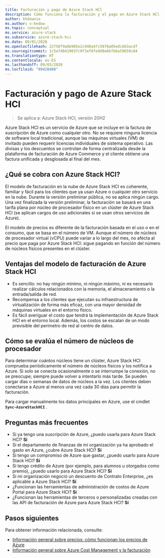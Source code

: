 ```yaml
---
title: Facturación y pago de Azure Stack HCl
description: Cómo funciona la facturación y el pago en Azure Stack HCl.
author: khdownie
ms.author: v-kedow
ms.topic: conceptual
ms.service: azure-stack
ms.subservice: azure-stack-hci
ms.date: 09/01/2020
ms.openlocfilehash: 22758f9a6b905e2c948a47c5870a05edcb63acdf
ms.sourcegitcommit: 1c5e7d8419037c0f3ef6fe9d8e6bfb6a59659c84
ms.translationtype: HT
ms.contentlocale: es-ES
ms.lasthandoff: 09/03/2020
ms.locfileid: "89428488"
---
```

# <a name="azure-stack-hci-billing-and-payment"></a>Facturación y pago de Azure Stack HCl

> Se aplica a: Azure Stack HCI, versión 20H2

Azure Stack HCl es un servicio de Azure que se incluye en la factura de suscripción de Azure como cualquier otro. No se requiere ninguna licencia de software local tradicional, aunque las máquinas virtuales (VM) de invitado pueden requerir licencias individuales de sistema operativo. Las divisas y los descuentos se controlan de forma centralizada desde la plataforma de facturación de Azure Commerce y el cliente obtiene una factura unificada y desglosada al final del mes.

## <a name="what-does-azure-stack-hci-charge-for"></a>¿Qué se cobra con Azure Stack HCl?

El modelo de facturación en la nube de Azure Stack HCI es coherente, familiar y fácil para los clientes que ya usan Azure o cualquier otro servicio en la nube. Durante la versión preliminar pública, no se aplica ningún cargo. Una vez finalizada la versión preliminar, la facturación se basará en una tarifa plana por núcleo de procesador físico en un clúster de Azure Stack HCl (se aplican cargos de uso adicionales si se usan otros servicios de Azure).

El modelo de precios es diferente de la facturación basada en el uso o en el consumo, que se basa en el número de VM. Aunque el número de núcleos de procesador virtual (vCPU) puede variar a lo largo del mes, no afecta al precio que paga por Azure Stack HCl: sigue pagando en función del número de núcleos físicos presentes en el clúster.

## <a name="advantages-of-the-azure-stack-hci-billing-model"></a>Ventajas del modelo de facturación de Azure Stack HCl

- Es sencillo: no hay ningún mínimo, ni ningún máximo, ni es necesario realizar cálculos relacionados con la memoria, el almacenamiento o la entrada/salida de red.
- Recompensa a los clientes que ejecutan su infraestructura de virtualización de forma más eficaz, con una mayor densidad de máquinas virtuales en el entorno físico.
- Es fácil averiguar el costo que tendrá la implementación de Azure Stack HCl en el entorno local. Además, los costos se escalan de un modo previsible del perímetro de red al centro de datos.

## <a name="how-the-number-of-processor-cores-is-assessed"></a>Cómo se evalúa el número de núcleos de procesador

Para determinar cuántos núcleos tiene un clúster, Azure Stack HCl comprueba periódicamente el número de núcleos físicos y los notifica a Azure. Si solo se conecta ocasionalmente o se interrumpe la conexión, no se preocupe; siempre puede volver a intentarlo más tarde. Se pueden cargar días o semanas de datos de núcleos a la vez. Los clientes deben conectarse a Azure al menos una vez cada 30 días para permitir la facturación.

Para cargar manualmente los datos principales en Azure, use el cmdlet **`Sync-AzureStackHCI`** .

## <a name="faq"></a>Preguntas más frecuentes

- Si ya tengo una suscripción de Azure, ¿puedo usarla para Azure Stack HCl? **Sí**
- Si el departamento de finanzas de mi organización ya ha aprobado el gasto en Azure, ¿cubre Azure Stack HCl? **Sí**
- Si tengo un compromiso de Azure que gastar, ¿puedo usarlo para Azure Stack HCl? **Sí**
- Si tengo crédito de Azure (por ejemplo, para alumnos u otorgados como premio), ¿puedo usarlo para Azure Stack HCl? **Sí**
- Si mi organización negoció un descuento de Contrato Enterprise, ¿es aplicable a Azure Stack HCl? **Sí**
- ¿Funcionan las herramientas de administración de costos de Azure Portal para Azure Stack HCI? **Sí**
- ¿Funcionan las herramientas de terceros o personalizadas creadas con las API de facturación de Azure para Azure Stack HCl? **Sí**

## <a name="next-steps"></a>Pasos siguientes

Para obtener información relacionada, consulte:

- [Información general sobre precios: cómo funcionan los precios de Azure](https://azure.microsoft.com/pricing/)
- [Información general sobre Azure Cost Management y la facturación](/azure/cost-management-billing/cost-management-billing-overview)
